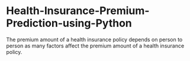 # Health-Insurance-Premium-Prediction-using-Python

The premium amount of a health insurance policy depends on person to person as many factors affect the premium amount of a health insurance policy.
